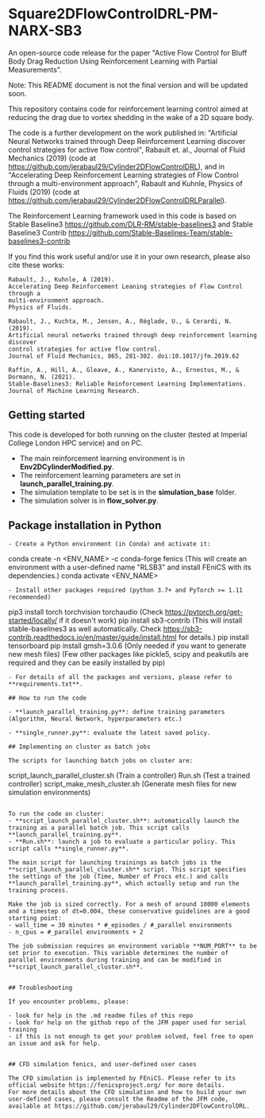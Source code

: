 # Square2DFlowControlDRL-PM-NARX-SB3
An open-source code release for the paper "Active Flow Control for Bluff Body Drag Reduction Using Reinforcement Learning with Partial Measurements". 

Note: This README document is not the final version and will be updated soon.

This repository contains code for reinforcement learning control aimed at reducing the drag due to vortex shedding in the wake of a 2D square body.


The code is a further development on the work published in:
 "Artificial Neural Networks trained through Deep Reinforcement Learning discover control strategies for active flow control", Rabault et. al., Journal of Fluid Mechanics (2019) (code at https://github.com/jerabaul29/Cylinder2DFlowControlDRL), 
and in "Accelerating Deep Reinforcement Learning strategies of Flow Control through a multi-environment approach", Rabault and Kuhnle, Physics of Fluids (2019) (code at https://github.com/jerabaul29/Cylinder2DFlowControlDRLParallel). 

The Reinforcement Learning framework used in this code is based on Stable Baseline3 https://github.com/DLR-RM/stable-baselines3 and Stable Baseline3 Contrib https://github.com/Stable-Baselines-Team/stable-baselines3-contrib

If you find this work useful and/or use it in your own research, please also cite these works:

```
Rabault, J., Kuhnle, A (2019).
Accelerating Deep Reinforcement Leaning strategies of Flow Control through a
multi-environment approach.
Physics of Fluids.

Rabault, J., Kuchta, M., Jensen, A., Réglade, U., & Cerardi, N. (2019).
Artificial neural networks trained through deep reinforcement learning discover
control strategies for active flow control.
Journal of Fluid Mechanics, 865, 281-302. doi:10.1017/jfm.2019.62

Raffin, A., Hill, A., Gleave, A., Kanervisto, A., Ernestus, M., & Dormann, N. (2021).
Stable-Baselines3: Reliable Reinforcement Learning Implementations.
Journal of Machine Learning Research.
```

## Getting started

This code is developed for both running on the cluster (tested at Imperial College London HPC service) and on PC.

- The main reinforcement learning environment is in **Env2DCylinderModified.py**.
- The reinforcement learning parameters are set in **launch_parallel_training.py**.
- The simulation template to be set is in the **simulation_base** folder.
- The simulation solver is in **flow_solver.py**.

## Package installation in Python

```
- Create a Python environment (in Conda) and activate it:
```
conda create -n <ENV_NAME> -c conda-forge fenics (This will create an environment with a user-defined name "RLSB3" and install FEniCS with its dependencies.)
conda activate <ENV_NAME> 

```
- Install other packages required (python 3.7+ and PyTorch >= 1.11 recommended)
```
pip3 install torch torchvision torchaudio (Check https://pytorch.org/get-started/locally/ if it doesn't work)
pip install sb3-contrib (This will install stable-baselines3 as well automatically. Check https://sb3-contrib.readthedocs.io/en/master/guide/install.html for details.)
pip install tensorboard
pip install gmsh=3.0.6 (Only needed if you want to generate new mesh files)
(Few other packages like pickle5, scipy and peakutils are required and they can be easily installed by pip)
```
- For details of all the packages and versions, please refer to **requirements.txt**.

## How to run the code

- **launch_parallel_training.py**: define training parameters (Algorithm, Neural Network, hyperparameters etc.)

- **single_runner.py**: evaluate the latest saved policy.

## Implementing on cluster as batch jobs 

The scripts for launching batch jobs on cluster are:

```
script_launch_parallel_cluster.sh (Train a controller)
Run.sh (Test a trained controller)
script_make_mesh_cluster.sh (Generate mesh files for new simulation environments)
```

To run the code on cluster:
- **script_launch_parallel_cluster.sh**: automatically launch the training as a parallel batch job. This script calls **launch_parallel_training.py**.
- **Run.sh**: launch a job to evaluate a particular policy. This script calls **single_runner.py**.

The main script for launching trainings as batch jobs is the **script_launch_parallel_cluster.sh** script. This script specifies the settings of the job (Time, Number of Procs etc.) and calls **launch_parallel_training.py**, which actually setup and run the training process.

Make the job is sized correctly. For a mesh of around 10000 elements and a timestep of dt=0.004, these conservative guidelines are a good starting point:
- wall_time = 30 minutes * #_episodes / #_parallel environments
- n_cpus = #_parallel environments + 2

The job submission requires an environment variable **NUM_PORT** to be set prior to execution. This variable determines the number of parallel environments during training and can be modified in **script_launch_parallel_cluster.sh**.


## Troubleshooting

If you encounter problems, please:

- look for help in the .md readme files of this repo
- look for help on the github repo of the JFM paper used for serial training
- if this is not enough to get your problem solved, feel free to open an issue and ask for help.


## CFD simulation fenics, and user-defined user cases

The CFD simulation is implemented by FEniCS. Please refer to its official website https://fenicsproject.org/ for more details. 
For more details about the CFD simulation and how to build your own user-defined cases, please consult the Readme of the JFM code, available at https://github.com/jerabaul29/Cylinder2DFlowControlDRL.

